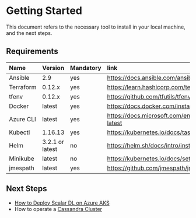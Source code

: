 # Getting Started

This document refers to the necessary tool to install in your local machine, and the next steps.

## Requirements

| Name | Version | Mandatory | link |
|:------|:-------|:----------|:------|
| Ansible | 2.9 | yes | https://docs.ansible.com/ansible/latest/installation_guide/intro_installation.html |
| Terraform | 0.12.x | yes | https://learn.hashicorp.com/terraform/getting-started/install |
| tfenv | 0.12.x | yes | https://github.com/tfutils/tfenv |
| Docker | latest | yes | https://docs.docker.com/install/ |
| Azure CLI | latest | yes | https://docs.microsoft.com/en-us/cli/azure/install-azure-cli?view=azure-cli-latest |
| Kubectl | 1.16.13 | yes | https://kubernetes.io/docs/tasks/tools/install-kubectl/ |
| Helm | 3.2.1 or latest | no | https://helm.sh/docs/intro/install/ |
| Minikube | latest | no | https://kubernetes.io/docs/setup/learning-environment/minikube/ |
| jmespath | latest | yes | https://github.com/jmespath/jmespath.py |

## Next Steps

* [How to Deploy Scalar DL on Azure AKS](./ScalarDLonAzureAKS.md)
* How to operate a [Cassandra Cluster](https://github.com/scalar-labs/scalar-terraform/blob/master/docs/CassandraOperation.md)
